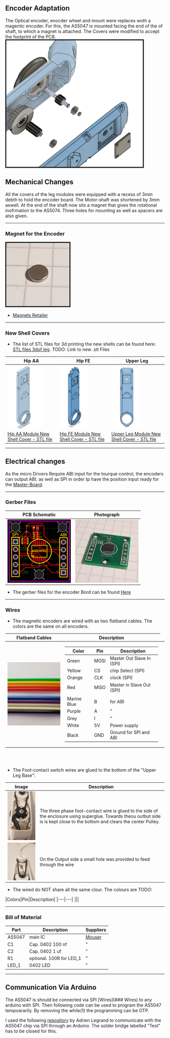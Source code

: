 ## Encoder Adaptation

The Optical encoder, enocder wheel and mount were replaces woth a magentic encoder.
For this, the AS5047 is mounted facing the end of the of shaft, to which a magnet is attached.
The Covers were modified to accept the footprint of the PCB.
<br><img src="images\encoder_board_explosionszeichnung.png" style="border:3px solid black;" height="400"><br>


## Mechanical Changes

All the covers of the leg modules were equipped with a recess of 3mm debth to hold the encoder board. The Motor-shaft was shortened by 3mm aswell. At the end of the shaft now sits a magnet that gives the rotational inofrmation to the AS5074.
Three holes for mounting as well as spacers are also given.


---
### Magnet for the Encoder
<img src="images\image_magnet_4mm.jpg" style="border:3px solid black;" height="200"><br>
* [Magnets Retailer](https://www.magnetkontor.de/products/de/Neodym-Magnete-Rohmagnete/Auswahl-besond-Eigenschaft/diametral-magnetisiert/NdFeB-N52-Scheibenmagnet-4-x-1-mm-vernick-diametr.html?XTCsid=9idd6dnqinqcekutr29q8m7kk4)<br>


---
### New Shell Covers

* The list of STL files for 3d printing the new shells can be found here: [STL files 3dof leg](stl_files). TODO: Link to new .stl Files

|Hip AA| Hip FE| Upper Leg|
|-------------|-------------|-------------|
|<img src="../Parts_for_3D_printing/New-Shell-Covers/images/new_hip_aa.png"  height="200">|<img src="../Parts_for_3D_printing/New-Shell-Covers/images/new_hip_fe.png" height="200">|<img src="../Parts_for_3D_printing/New-Shell-Covers/images/new_upper_leg.png" height="200">
|[Hip AA Module New Shell Cover - STL file](../Parts_for_3D_printing/New-Shell-Covers/cover_hip_aa.STL)|[Hip FE Module New Shell Cover - STL file](../Parts_for_3D_printing/New-Shell-Covers/cover_hip_fe.STL)|[Upper Leg Module New Shell Cover - STL file](../Parts_for_3D_printing/New-Shell-Covers/cover_upper_leg.STL)


---
## Electrical changes

As the micro Drivers Require ABI input for the tourque control, the encoders can output ABI, as well as SPI in order tp have the position input ready for the [Master-Board](https://github.com/open-dynamic-robot-initiative/master-board#master-board).

---
### Gerber Files

|PCB Schematic|Photograph|
|-------------|-------------|
| <img src="images\enocder_electronics.png" height="200"> | <img src="images\photo_encoder_board.jpg" height="200">|

* The gerber files for the encoder Bord can be found [Here](/Electrical-Changes)

---
### Wires

* The magnetic encoders are wired with as two flatband cables. The colors are the same on all encoders.

|Flatband Cables|Description
|-------------|------|
| <img src="images\encoder_colors.jpg" height="200"> |<table><thead><tr><th>Color</th><th>Pin</th> <th>Description</th></tr></thead><tbody><tr><td>Green</td><td>MOSI</td><td>Master Out Slave In (SPI)</td></tr><tr><td>Yellow</td><td>CS</td><td>chip Select (SPI)</td></tr><tr><td>Orange</td><td>CLK</td><td>clock (SPI)</td></tr><tr><td>Red</td><td>MISO</td><td>Master in Slave Out (SPI)</td></tr>
<tr><td>Marine Blue</td><td>B</td><td>for ABI</td></tr><tr><td>Purple</td><td>A</td><td>"</td></tr><tr><td>Grey</td><td>I</td><td>"</td></tr><tr><td>White</td><td>5V</td><td>Power supply</td></tr><tr><td>Black</td><td>GND</td><td>Ground for SPI and ABI</td></tr></tbody></table>|

<br><br>
* The Foot-contact switch wires are glued to the bottom of the "Upper Leg Base":

|Image|Description|
|-------------|------|
|<img src="images\foot_wire_front.jpg" width= "200"> |The three phase foot-contact wire is glued to the side of the enclosure using superglue. Towards theou outbut side is is kept close to the bottom and clears the center Pulley.|
|<img src="images\foot_wire_back.jpg" width= "200"> |On the Output side a small hole was provided to feed through the wire|

* The wired do NOT share all the same clour. The colours are TODO:

|Colors|Pin|Description|
|---|---|
|||




---
### Bill of Material


| Part        | Description | Suppliers   |
|-------------|-------------|------------|
| AS5047 | main IC | [Mouser](mouser.com)|
| C1 | Cap. 0402 100 nf  | " |
| C2 | Cap. 0402 1 uf  | " |
| R1 | optional. 100R for LED_1  | " |
| LED_1 | 0402 LED  | " |


---
## Communication Via Arduino

The AS5047 is should be connected via SPI [Wires](### Wires) to any arduino with SPI.
Then following code can be used to program the AS5047 tempoararily.
By removing the while(1) the programming can be OTP.

I used the following [repository](https://github.com/adrien-legrand/AS5X47) by Adrien Legrand to communicate with the AS5047 chip via SPI through an Arduino. The solder bridge labelled "Test" has to be closed for this.





